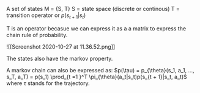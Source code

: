 A set of states M = {S, T}
S = state space (discrete or continous)
T = transition operator or $p(s_{t + 1}| s_t)$

T is an operator becasue we can express it as a a matrix to express the chain rule of probability. 

![[Screenshot 2020-10-27 at 11.36.52.png]]

The states also have the markov property. 

A markov chain can also be expressed as:
$p(\tau) = p_{\theta}(s_1, a_1, ..., s_T, a_T) = p(s_1) \prod_{t =1 }^T \pi_{\theta}(a_t|s_t)p(s_{t + 1}|s_t, a_t)$
where $\tau$ stands for the trajectory. 